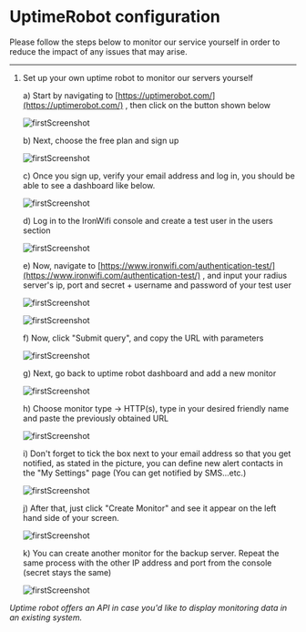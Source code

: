 # UptimeRobot configuration

Please follow the steps below to monitor our service yourself in order to reduce the impact of any issues that may arise.

---

1. Set up your own uptime robot to monitor our servers yourself 

    a) Start by navigating to [https://uptimerobot.com/](https://uptimerobot.com/) , then click on the button shown below

    ![firstScreenshot](https://raw.githubusercontent.com/IronWifi/docs/master/user_Guide/serviceMonitor/monitor1.png)


    b) Next, choose the free plan and sign up

    ![firstScreenshot](https://raw.githubusercontent.com/IronWifi/docs/master/user_Guide/serviceMonitor/monitor2.png)


    c) Once you sign up, verify your email address and log in, you should be able to see a dashboard like below.

    ![firstScreenshot](https://raw.githubusercontent.com/IronWifi/docs/master/user_Guide/serviceMonitor/monitor3.png)


    d) Log in to the IronWifi console and create a test user in the users section

    ![firstScreenshot](https://raw.githubusercontent.com/IronWifi/docs/master/user_Guide/serviceMonitor/monitor4.png)

    e) Now, navigate to [https://www.ironwifi.com/authentication-test/](https://www.ironwifi.com/authentication-test/) , and input your radius server's ip, port and secret + username and password of your test user

    ![firstScreenshot](https://raw.githubusercontent.com/IronWifi/docs/master/user_Guide/serviceMonitor/monitor5.png)

    ![firstScreenshot](https://raw.githubusercontent.com/IronWifi/docs/master/user_Guide/serviceMonitor/monitor6.png)

    f) Now, click "Submit query", and copy the URL with parameters

    ![firstScreenshot](https://raw.githubusercontent.com/IronWifi/docs/master/user_Guide/serviceMonitor/monitor7.png)

    g) Next, go back to uptime robot dashboard and add a new monitor

    ![firstScreenshot](https://raw.githubusercontent.com/IronWifi/docs/master/user_Guide/serviceMonitor/monitor8.png)

    h) Choose monitor type → HTTP(s), type in your desired friendly name and paste the previously obtained URL

    ![firstScreenshot](https://raw.githubusercontent.com/IronWifi/docs/master/user_Guide/serviceMonitor/monitor9.png)

    i) Don't forget to tick the box next to your email address so that you get notified, as stated in the picture, you can define new alert contacts in the "My Settings" page (You can get notified by SMS...etc.)

    ![firstScreenshot](https://raw.githubusercontent.com/IronWifi/docs/master/user_Guide/serviceMonitor/monitor10.png)

    j) After that, just click "Create Monitor" and see it appear on the left hand side of your screen.

    ![firstScreenshot](https://raw.githubusercontent.com/IronWifi/docs/master/user_Guide/serviceMonitor/monitor11.png)

    k) You can create another monitor for the backup server. Repeat the same process with the other IP address and port from the console (secret stays the same)

    ![firstScreenshot](https://raw.githubusercontent.com/IronWifi/docs/master/user_Guide/serviceMonitor/monitor12.png)

_Uptime robot offers an API in case you'd like to display monitoring data in an existing system._
